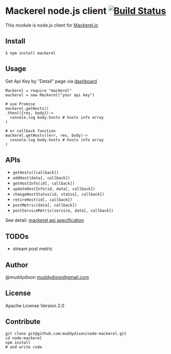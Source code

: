 # Mackerel node.js client [![Build Status](https://travis-ci.org/muddydixon/node-mackerel.svg?branch=master)](https://travis-ci.org/muddydixon/node-mackerel)

This module is node.js client for [Mackerel.io](https://mackerel.io/)

## Install

```shell
$ npm install mackerel
```

## Usage

Get Api Key by "Detail" page via [dashboard](https://mackerel.io/my/dashboard)

```coffee-script
Mackerel = require "mackerel"
mackerel = new Mackerel("your api key")

# use Promise
mackerel.getHosts()
.then(({res, body})->
  console.log body.hosts # hosts info array
)

# or callback function
mackerel.getHosts((err, res, body)->
  console.log body.hosts # hosts info array
)
```

## APIs

* `getHosts([callback])`
* `addHost(data[, callback])`
* `getHostInfo(id[, callback])`
* `updateHostInfo(id, data[, callback])`
* `changeHostStatus(id, status[, callback])`
* `retireHost(id[, callback])`
* `postMetric(data[, callback])`
* `postServiceMetric(service, data[, callback])`

See detail: [mackerel api specification](http://help-ja.mackerel.io/entry/spec/api/v0)

## TODOs

* stream post metric

## Author

@muddydixon <muddydixon@gmail.com>

## License

Apache License Version 2.0

## Contribute

```shell
git clone git@github.com:muddydixon/node-mackerel.git
cd node-mackerel
npm install
# and write code
```
